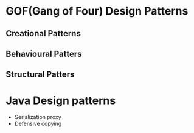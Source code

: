 # GOF(Gang of Four) Design Patterns

## Creational Patterns

## Behavioural Patters

## Structural Patters

# Java Design patterns

* Serialization proxy
* Defensive copying